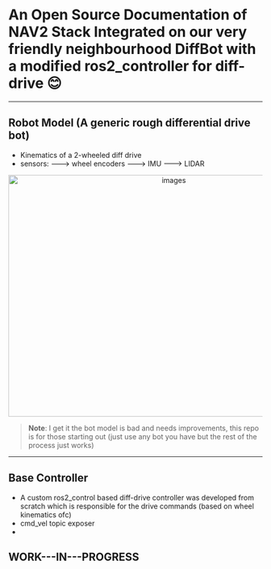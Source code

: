 # An Open Source Documentation of NAV2 Stack Integrated on our very friendly neighbourhood DiffBot with a modified ros2_controller for diff-drive 😊
---
## Robot Model (A generic rough differential drive bot)
- Kinematics of a 2-wheeled diff drive
- sensors:
  ---> wheel encoders
  ---> IMU
  ---> LIDAR

<div align="center">
  <img src="https://github.com/user-attachments/assets/6d543a61-8a11-4238-b966-e311904907d4" alt="images" width="640" height="480">
</div>

> **Note**: I get it the bot model is bad and needs improvements, this repo is for those starting out (just use any bot you have but the rest of the process just works)



---
## Base Controller
- A custom ros2_control based diff-drive controller was developed from scratch which is responsible for the drive commands (based on wheel kinematics ofc)
- cmd_vel topic exposer
- 

## WORK---IN---PROGRESS
